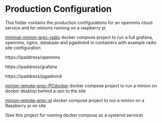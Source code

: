 # Production Configuration

This folder contains the production configurations for an opennms cloud service and for minions running on a raspberry pi

[minimal-minion-grpc-radio](../minimal-minion-grpc-radio)  docker compose project to run a full grafana, opennms, nginx, database and pgadmin4 in containers with example radio site configuration

https://ipaddress/opennms

https://ipaddress/grafana

https://ipaddress/pgadmin4

[minion-remote-grpc-PCdocker](../minion-remote-grpc-PCdocker)  docker compose project to run a minion on docker desktop behind a vpn to the site

[minion-remote-grpc-pi](../minion-remote-grpc-pi)  docker compose project to run a minion on a Raspberry pi on site

(See this project for running docker compose as a systemd service)
